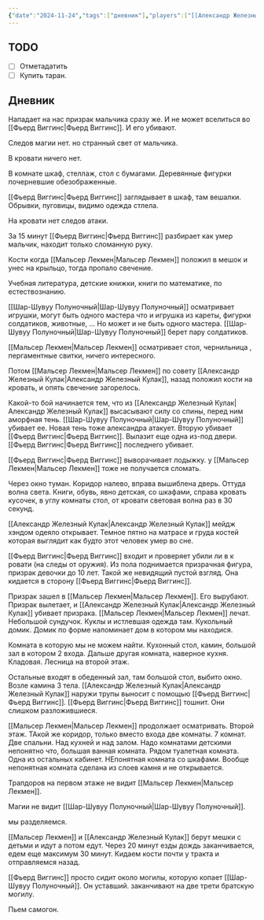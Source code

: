 ```yaml
---
{"date":"2024-11-24","tags":["дневник"],"players":["[[Александр Железный Кулак\|Александр Железный Кулак]]","[[Мальсер Лекмен\|Мальсер Лекмен]]","[[Фьерд Виггинс\|Фьерд Виггинс]]","[[Шар-Шувуу Полуночный\|Шар-Шувуу Полуночный]]"],"campaign":"Школа приключенцев Безелота. Переплетенные судьбы","world-date":"35 день весны 776","world-time-start":"середина дня","dg-publish":true,"previous-session":"[[10 ноября 2024]]","next-session":"[[1 декабря 2024]]","permalink":"/24-noyabrya-2024/","dgPassFrontmatter":true}
---
```



## TODO
- [ ] Отметадатить
- [ ] Купить таран.

## Дневник
Нападает на нас призрак мальчика сразу же. И не может вселиться во [[Фьерд Виггинс\|Фьерд Виггинс]]. И его убивают.

Следов магии нет. но странный свет от мальчика.

В кровати ничего нет.

В комнате шкаф, стеллаж, стол с бумагами. Деревянные фигурки почерневшие обезображенные. 

[[Фьерд Виггинс\|Фьерд Виггинс]] заглядывает в шкаф, там вешалки. Обрывки, пуговицы, видимо одежда стлела. 

На кровати нет следов атаки. 

За 15 минут [[Фьерд Виггинс\|Фьерд Виггинс]] разбирает как умер мальчик, находит только сломанную руку. 

Кости когда [[Мальсер Лекмен\|Мальсер Лекмен]] положил в мешок и унес на крыльцо, тогда пропало свечение. 

Учебная литература, детские книжки, книги по математике, по естествознанию.

[[Шар-Шувуу Полуночный\|Шар-Шувуу Полуночный]] осматривает игрушки, могут быть одного мастера что и игрушка из кареты, фигурки солдатиков, животные, ... Но может и не быть одного мастера. [[Шар-Шувуу Полуночный\|Шар-Шувуу Полуночный]] берет пару солдатиков. 

[[Мальсер Лекмен\|Мальсер Лекмен]] осматривает стол, чернильница , пергаментные свитки, ничего интересного.

Потом [[Мальсер Лекмен\|Мальсер Лекмен]] по совету [[Александр Железный Кулак\|Александр Железный Кулак]], назад положил кости на кровать, и опять свечение загорелось. 

Какой-то бой начинается тем, что из [[Александр Железный Кулак\|Александр Железный Кулак]] высасывают силу со спины, перед ним аморфная тень. [[Шар-Шувуу Полуночный\|Шар-Шувуу Полуночный]] убивает ее. Новая тень тоже александра атакует. Вторую убивает [[Фьерд Виггинс\|Фьерд Виггинс]]. Вылазит еще одна из-под двери. [[Фьерд Виггинс\|Фьерд Виггинс]] последнего убивает. 

[[Фьерд Виггинс\|Фьерд Виггинс]] выворачивает лодыжку. у [[Мальсер Лекмен\|Мальсер Лекмен]] тоже не получается сломать.

Через окно туман. Коридор налево, вправа вышиблена дверь. Оттуда волна света. Книги, обувь, явно детская, со шкафами, справа кровать кусочек, в углу комнаты стол, от кровати световая волна раз в 30 секунд. 

[[Александр Железный Кулак\|Александр Железный Кулак]] мейдж хэндом одеяло открывает. Темное пятно на матрасе и груда костей которая выглядит как будто этот человек умер во сне. 

[[Фьерд Виггинс\|Фьерд Виггинс]] входит и проверяет убили ли в к ровати (на следы от оружия). Из пола поднимается призрачная фигура, призрак девочки до 10 лет. Такой же невидящий пустой взгляд. Она кидается в сторону [[Фьерд Виггинс\|Фьерд Виггинс]].

Призрак зашел в [[Мальсер Лекмен\|Мальсер Лекмен]]. Его вырубают. Призрак вылетает, и [[Александр Железный Кулак\|Александр Железный Кулак]] убивает призрака. [[Мальсер Лекмен\|Мальсер Лекмен]] лечат. Небольшой сундучок. Куклы и истлевшая одежда там. Кукольный домик. Домик по форме напоминает дом в котором мы находися. 

Комната в которую мы не можем найти. Кухонный стол, камин, большой зал в котором 2 входа. Дальше другая комната, наверное кухня. Кладовая. Лесница на второй этаж. 

Остальные входят в обеденный зал, там большой стол, выбито окно. Возле камина 3 тела. [[Александр Железный Кулак\|Александр Железный Кулак]] наружи трупы выносит с помощью [[Фьерд Виггинс\|Фьерд Виггинс]]. [[Фьерд Виггинс\|Фьерд Виггинс]] тошнит. Они слишком разложившиеся. 

[[Мальсер Лекмен\|Мальсер Лекмен]] продолжает осматривать. Второй этаж. ТАкой же коридор, только вместо входа две комнаты. 7 комнат. Две спальни. Над кухней и над залом. Надо комнатами детскими непонятно что, большая ванная комната. Рядом туалетная комната. Одна из остальных кабинет. НЕпонятная комната со шкафами. Вообще непонятная комната сделана из слоев камня и не открывается. 

Трапдоров на первом этаже не видит [[Мальсер Лекмен\|Мальсер Лекмен]]. 

Магии не видит [[Шар-Шувуу Полуночный\|Шар-Шувуу Полуночный]].

мы разделяемся.

[[Мальсер Лекмен]] и [[Александр Железный Кулак]] берут мешки с детьми и идут а потом едут. Через 20 минут езды дождь заканчивается, едем еще максимум 30 минут. Кидаем кости почти у тракта и отправляемся назад. 

[[Фьерд Виггинс]] просто сидит около могилы, которую копает [[Шар-Шувуу Полуночный]]. Он уставший. заканчивают на две трети братскую могилу. 

Пьем самогон. 